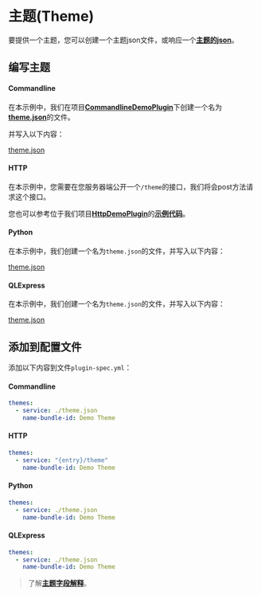 # 主题(Theme)

要提供一个主题，您可以创建一个主题json文件，或响应一个[**主题的json**](appendix/theme.md#theme)。

## 编写主题

<!-- tabs:start -->

#### **Commandline**

在本示例中，我们在项目[**CommandlineDemoPlugin**](https://github.com/myrestop/myflow-plugin-guide/tree/master/general-plugin-guide/commandline-demo-plugin)下创建一个名为[**theme.json**](https://github.com/myrestop/myflow-plugin-guide/tree/master/general-plugin-guide/commandline-demo-plugin/theme.json)的文件。

并写入以下内容：

[theme.json](../../general-plugin-guide/commandline-demo-plugin/theme.json ':include :type=code')

#### **HTTP**

在本示例中，您需要在您服务器端公开一个`/theme`的接口，我们将会post方法请求这个接口。

您也可以参考位于我们项目[**HttpDemoPlugin**](https://github.com/myrestop/myflow-plugin-guide/tree/master/general-plugin-guide/http-demo-plugin)的[**示例代码**](https://github.com/myrestop/myflow-plugin-guide/tree/master/general-plugin-guide/http-demo-plugin/src/main/kotlin/runflow/Main.kt)。

#### **Python**

在本示例中，我们创建一个名为`theme.json`的文件，并写入以下内容：

[theme.json](../../general-plugin-guide/python-demo-plugin/theme.json ':include :type=code')

#### **QLExpress**

在本示例中，我们创建一个名为`theme.json`的文件，并写入以下内容：

[theme.json](../../general-plugin-guide/qlexpress-demo-plugin/theme.json ':include :type=code')

<!-- tabs:end -->

## 添加到配置文件

添加以下内容到文件`plugin-spec.yml`：

<!-- tabs:start -->

#### **Commandline**

```yaml
themes:
  - service: ./theme.json
    name-bundle-id: Demo Theme
```

#### **HTTP**

```yaml
themes:
  - service: "{entry}/theme"
    name-bundle-id: Demo Theme
```

#### **Python**

```yaml
themes:
  - service: ./theme.json
    name-bundle-id: Demo Theme
```

#### **QLExpress**

```yaml
themes:
  - service: ./theme.json
    name-bundle-id: Demo Theme
```

<!-- tabs:end -->

> 了解[**主题字段解释**](appendix/theme.md#theme)。
